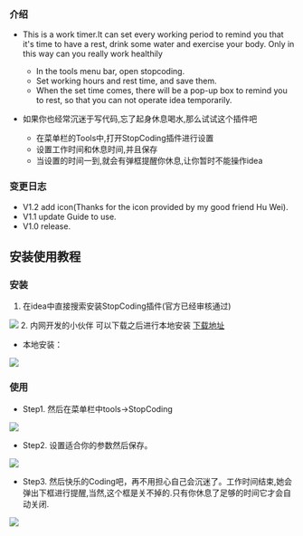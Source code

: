 ### 介绍
- This is a work timer.It can set every working period to remind you that it's time to have a rest, drink some water and exercise your body.
      Only in this way can you really work healthily
    - In the tools menu bar, open stopcoding.
    - Set working hours and rest time, and save them.
    - When the set time comes, there will be a pop-up box to remind you to rest, so that you can not operate idea temporarily.


- 如果你也经常沉迷于写代码,忘了起身休息喝水,那么试试这个插件吧
    - 在菜单栏的Tools中,打开StopCoding插件进行设置
    - 设置工作时间和休息时间,并且保存
    - 当设置的时间一到,就会有弹框提醒你休息,让你暂时不能操作idea
    
### 变更日志
- V1.2 add icon(Thanks for the icon provided by my good friend Hu Wei).
- V1.1 update Guide to use.
- V1.0 release.

## 安装使用教程
### 安装
1. 在idea中直接搜索安装StopCoding插件(官方已经审核通过)

![](https://p6-juejin.byteimg.com/tos-cn-i-k3u1fbpfcp/b7c4529d9ad74e52b25c9e3ff8bde987~tplv-k3u1fbpfcp-watermark.image)
2. 内网开发的小伙伴 可以下载之后进行本地安装 [下载地址](https://github.com/jogeen/StopCoding/releases/tag/20210114-V1.2)
- 本地安装：

![](https://p3-juejin.byteimg.com/tos-cn-i-k3u1fbpfcp/b3a879d9342042f1889177c5417119d1~tplv-k3u1fbpfcp-watermark.image)
### 使用
- Step1. 然后在菜单栏中tools->StopCoding

![](https://p3-juejin.byteimg.com/tos-cn-i-k3u1fbpfcp/d444991c76a64791af61f506b1c4ae16~tplv-k3u1fbpfcp-watermark.image)

- Step2. 设置适合你的参数然后保存。

![](https://p3-juejin.byteimg.com/tos-cn-i-k3u1fbpfcp/1e55c783876e40728480b34aa3f326cf~tplv-k3u1fbpfcp-watermark.image)

- Step3. 然后快乐的Coding吧，再不用担心自己会沉迷了。工作时间结束,她会弹出下框进行提醒,当然,这个框是关不掉的.只有你休息了足够的时间它才会自动关闭.

![](https://p9-juejin.byteimg.com/tos-cn-i-k3u1fbpfcp/38cef698f7084ec69fb9d7a862119aec~tplv-k3u1fbpfcp-watermark.image)